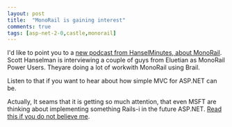 ```yaml
---
layout: post
title:  "MonoRail is gaining interest"
comments: true
tags: [asp-net-2-0,castle,monorail]
---
```



I'd like to point you to a [new podcast from HanselMinutes, about MonoRail](http://www.hanselminutes.com/default.aspx?showID=71). Scott Hanselman is interviewing a couple of guys from Eluetian as MonoRail Power Users. Theyare doing a lot of workwith MonoRail using Brail. 

Listen to that if you want to hear about how simple MVC for ASP.NET can be.

Actually, It seams that it is getting so much attention, that even MSFT are thinking about implementing something Rails-i in the future ASP.NET. [Read this if you do not believe me](http://codebetter.com/blogs/jeffrey.palermo/archive/2007/03/16/Big-News-_2D00_-MVC-framework-for-ASP.NET-in-the-works-_2D00_-level-300.aspx).

